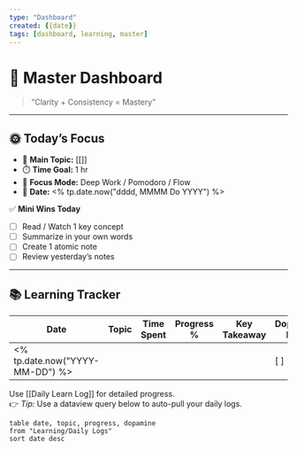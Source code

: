 ```yaml
---
type: "Dashboard"
created: {{date}}
tags: [dashboard, learning, master]
---
```


# 🧠 Master Dashboard

> “Clarity + Consistency = Mastery”

---

## 🌞 Today’s Focus
- 🎯 **Main Topic:** [[<Your Topic of the Day>]]
- ⏱️ **Time Goal:** 1 hr
- 🧩 **Focus Mode:** Deep Work / Pomodoro / Flow
- 📅 **Date:** <% tp.date.now("dddd, MMMM Do YYYY") %>

✅ **Mini Wins Today**
- [ ] Read / Watch 1 key concept  
- [ ] Summarize in your own words  
- [ ] Create 1 atomic note  
- [ ] Review yesterday’s notes  

---

## 📚 Learning Tracker
| Date | Topic | Time Spent | Progress % | Key Takeaway | Dopamine Hit 🔥 |
|------|--------|-------------|-------------|---------------|----------------|
| <% tp.date.now("YYYY-MM-DD") %> |  |  |  |  | [ ] |

Use [[Daily Learn Log]] for detailed progress.  
👉 *Tip:* Use a dataview query below to auto-pull your daily logs.

```dataview
table date, topic, progress, dopamine
from "Learning/Daily Logs"
sort date desc
